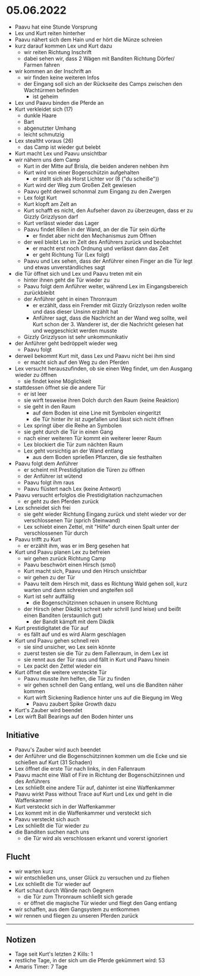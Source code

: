 # 05.06.2022
- Paavu hat eine Stunde Vorsprung
- Lex und Kurt reiten hinterher
- Paavu nähert sich dem Hain und er hört die Münze schreien
- kurz darauf kommen Lex und Kurt dazu
	- wir reiten Richtung Inschrift
	- dabei sehen wir, dass 2 Wägen mit Banditen Richtung Dörfer/ Farmen fahren
- wir kommen an der Inschrift an
	- wir finden keine weiteren Infos
	- der Eingang soll sich an der Rückseite des Camps zwischen den Wachtürmen befinden
		- ist geheim
- Lex und Paavu binden die Pferde an
- Kurt verkleidet sich (17)
	- dunkle Haare
	- Bart
	- abgenutzter Umhang
	- leicht schmutzig
- Lex stealtht voraus (26)
	- das Camp ist wieder gut belebt
- Kurt macht Lex und Paavu unsichtbar
- wir nähern uns dem Camp
	- Kurt in der Mitte auf Brisla, die beiden anderen nehben ihm
	- Kurt wird von einer Bogenschützin aufgehalten
		- er stellt sich als Horst Lichter vor (8 ("du scheiße"))
	- Kurt wird der Weg zum Großen Zelt gewiesen
	- Paavu geht derweil schonmal zum Eingang zu den Zwergen
	- Lex folgt Kurt
	- Kurt klopft am Zelt an
	- Kurt schafft es nicht, den Aufseher davon zu überzeugen, dass er zu Gizzly Grizzlyson darf
	- Kurt verlässt wieder das Lager
	- Paavu findet Rillen in der Wand, an der die Tür sein dürfte
		- er findet aber nicht den Mechanismus zum Öffnen
	- der weil bleibt Lex im Zelt des Anführers zurück und beobachtet
		- er macht erst noch Ordnung und verlässt dann das Zelt
		- er geht Richtung Tür (Lex folgt)
	- Paavu und Lex sehen, dass der Anführer einen Finger an die Tür legt und etwas unverständliches sagt
- die Tür öffnet sich und Lex und Paavu treten mit ein
	- hinter ihnen geht die Tür wieder zu
	- Paavu folgt dem Anführer weiter, während Lex im Eingangsbereich zurückbleibt
	- der Anführer geht in einen Thronraum
		- er erzählt, dass ein Fremder mit Gizzly Grizzlyson reden wollte und dass dieser Unsinn erzählt hat
		- Anführer sagt, dass die Nachricht an der Wand weg sollte, weil Kurt schon der 3. Wanderer ist, der die Nachricht gelesen hat und weggeschickt werden musste
	- Gizzly Grizzlyson ist sehr unkommunikativ
- der Anführer geht bedröppelt wieder weg
	- Paavu folgt
- derweil bekommt Kurt mit, dass Lex und Paavu nicht bei ihm sind
	- er macht sich auf den Weg zu den Pferden
- Lex versucht herauszufinden, ob sie einen Weg findet, um den Ausgang wieder zu öffnen
	- sie findet keine Möglichkeit
- stattdessen öffnet sie die andere Tür
	- er ist leer
	- sie wirft tesweise ihren Dolch durch den Raum (keine Reaktion)
	- sie geht in den Raum
		- auf dem Boden ist eine Line mit Symbolen eingeritzt
		- die Tür hinter ihr ist zugefallen und lässt sich nicht öffnen
	- Lex springt über die Reihe an Symbolen
	- sie geht durch die Tür in einen Gang
	- nach einer weiteren Tür kommt ein weiterer leerer Raum
	- Lex blockiert die Tür zum nächten Raum
	- Lex geht vorsichtig an der Wand entlang
		- aus dem Boden sprießen Pflanzen, die sie festhalten
- Paavu folgt dem Anführer
	- er scheint mit Prestidigitation die Türen zu öffnen
	- der Anführer ist wütend
	- Paavu folgt ihm raus
	- Paavu flüstert nach Lex (keine Antwort)
- Paavu versucht erfolglos die Prestidigitation nachzumachen
	- er geht zu den Pferden zurück
- Lex schneidet sich frei
	- sie geht wieder Richtung Eingang zurück und steht wieder vor der verschlossenen Tür (sprich Steinwand)
	- Lex schiebt einen Zettel, mit "Hilfe" durch einen Spalt unter der verschlossenen Tür durch
- Paavu trifft zu Kurt
	- er erzählt ihm, was er im Berg gesehen hat
- Kurt und Paavu planen Lex zu befreien
	- wir gehen zurück Richtung Camp
	- Paavu beschwört einen Hirsch (smol)
	- Kurt macht sich, Paavu und den Hirsch unsichtbar
	- wir gehen zu der Tür
	- Paavu teilt dem Hirsch mit, dass es Richtung Wald gehen soll, kurz warten und dann schreien und angteifen soll
	- Kurt ist sehr auffällig
		- die Bogenschützinnen schauen in unsere Richtung
	- der Hirsch (eher Dikdik) schreit sehr schrill (und leise) und beißt einen Banditen (erstaunlich gut)
		- der Bandit kämpft mit dem Dikdik
- Kurt prestidigitatet die Tür auf
	- es fällt auf und es wird Alarm geschlagen
- Kurt und Paavu gehen schnell rein
	- sie sind unsicher, wo Lex sein könnte
	- zuerst testen sie die Tür zu dem Fallenraum, in dem Lex ist
	- sie rennt aus der Tür raus und fällt in Kurt und Paavu hinein
	- Lex packt den Zettel wieder ein
- Kurt öffnet die weitere versteckte Tür
	- Paavu musste ihm helfen, die Tür zu finden
	- wir gehen schnell den Gang entlang, weil uns die Banditen näher kommen
	- Kurt wirft Sickening Radience hinter uns auf die Biegung im Weg
		- Paavu zaubert Spike Growth dazu
- Kurt's Zauber wird beendet
- Lex wirft Ball Bearings auf den Boden hinter uns

## Initiative
- Paavu's Zauber wird auch beendet
- der Anführer und die Bogenschützinnen kommen um die Ecke und sie schießen auf Kurt (31 Schaden)
- Lex öffnet die erste Tür nach links, in den Fallenraum
- Paavu macht eine Wall of Fire in Richtung der Bogenschützinnen und des Anführers
- Lex schließt eine andere Tür auf, dahinter ist eine Waffenkammer
- Paavu wirkt Pass without Trace auf Kurt und Lex und geht in die Waffenkammer
- Kurt versteckt sich in der Waffenkammer
- Lex kommt mit in die Waffenkammer und versteckt sich
- Paavu versteckt sich auch
- Lex schließt die Tür wieder zu
- die Banditen suchen nach uns
	- die Tür wird als verschlossen erkannt und vorerst ignoriert

## Flucht
- wir warten kurz
- wir entschließen uns, unser Glück zu versuchen und zu fliehen
- Lex schließt die Tür wieder auf
- Kurt schaut durch Wände nach Gegnern
	- die Tür zum Thronraum schließt sich gerade
	- er öffnet die magische Tür wieder und fliegt den Gang entlang
- wir schaffen, aus dem Gangsystem zu entkommen
- wir rennen und fliegen zu unseren Pferden zurück

---
## Notizen
- Tage seit Kurt's letzten 2 Kills: 1
- restliche Tage, in der sich um die Pferde gekümmert wird: 53
- Amaris Timer: 7 Tage